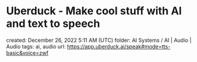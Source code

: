 # Uberduck - Make cool stuff with AI and text to speech

created: December 26, 2022 5:11 AM (UTC)
folder: AI Systems / AI | Audio | Audio
tags: ai, audio
url: https://app.uberduck.ai/speak#mode=tts-basic&voice=zwf